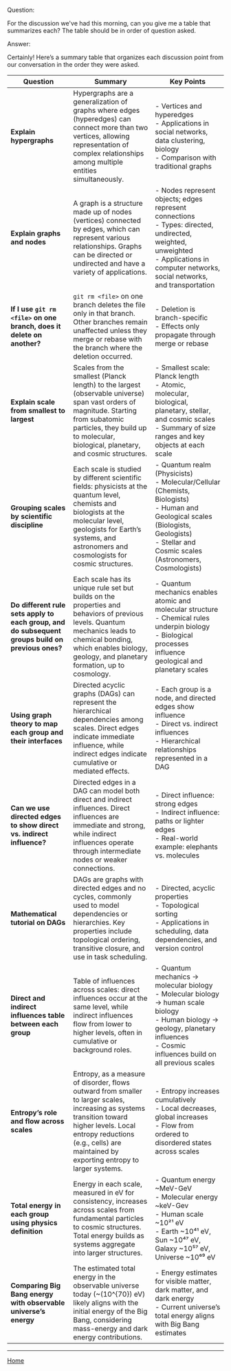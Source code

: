 Question:

For the discussion we've had this morning, can  you give me a table that summarizes each? The table should be in order of question asked.

Answer:

Certainly! Here’s a summary table that organizes each discussion point from our conversation in the order they were asked.

| **Question** | **Summary** | **Key Points** |
|--------------|-------------|----------------|
| **Explain hypergraphs** | Hypergraphs are a generalization of graphs where edges (hyperedges) can connect more than two vertices, allowing representation of complex relationships among multiple entities simultaneously. | - Vertices and hyperedges<br>- Applications in social networks, data clustering, biology<br>- Comparison with traditional graphs |
| **Explain graphs and nodes** | A graph is a structure made up of nodes (vertices) connected by edges, which can represent various relationships. Graphs can be directed or undirected and have a variety of applications. | - Nodes represent objects; edges represent connections<br>- Types: directed, undirected, weighted, unweighted<br>- Applications in computer networks, social networks, and transportation |
| **If I use `git rm <file>` on one branch, does it delete on another?** | `git rm <file>` on one branch deletes the file only in that branch. Other branches remain unaffected unless they merge or rebase with the branch where the deletion occurred. | - Deletion is branch-specific<br>- Effects only propagate through merge or rebase |
| **Explain scale from smallest to largest** | Scales from the smallest (Planck length) to the largest (observable universe) span vast orders of magnitude. Starting from subatomic particles, they build up to molecular, biological, planetary, and cosmic structures. | - Smallest scale: Planck length<br>- Atomic, molecular, biological, planetary, stellar, and cosmic scales<br>- Summary of size ranges and key objects at each scale |
| **Grouping scales by scientific discipline** | Each scale is studied by different scientific fields: physicists at the quantum level, chemists and biologists at the molecular level, geologists for Earth’s systems, and astronomers and cosmologists for cosmic structures. | - Quantum realm (Physicists)<br>- Molecular/Cellular (Chemists, Biologists)<br>- Human and Geological scales (Biologists, Geologists)<br>- Stellar and Cosmic scales (Astronomers, Cosmologists) |
| **Do different rule sets apply to each group, and do subsequent groups build on previous ones?** | Each scale has its unique rule set but builds on the properties and behaviors of previous levels. Quantum mechanics leads to chemical bonding, which enables biology, geology, and planetary formation, up to cosmology. | - Quantum mechanics enables atomic and molecular structure<br>- Chemical rules underpin biology<br>- Biological processes influence geological and planetary scales |
| **Using graph theory to map each group and their interfaces** | Directed acyclic graphs (DAGs) can represent the hierarchical dependencies among scales. Direct edges indicate immediate influence, while indirect edges indicate cumulative or mediated effects. | - Each group is a node, and directed edges show influence<br>- Direct vs. indirect influences<br>- Hierarchical relationships represented in a DAG |
| **Can we use directed edges to show direct vs. indirect influence?** | Directed edges in a DAG can model both direct and indirect influences. Direct influences are immediate and strong, while indirect influences operate through intermediate nodes or weaker connections. | - Direct influence: strong edges<br>- Indirect influence: paths or lighter edges<br>- Real-world example: elephants vs. molecules |
| **Mathematical tutorial on DAGs** | DAGs are graphs with directed edges and no cycles, commonly used to model dependencies or hierarchies. Key properties include topological ordering, transitive closure, and use in task scheduling. | - Directed, acyclic properties<br>- Topological sorting<br>- Applications in scheduling, data dependencies, and version control |
| **Direct and indirect influences table between each group** | Table of influences across scales: direct influences occur at the same level, while indirect influences flow from lower to higher levels, often in cumulative or background roles. | - Quantum mechanics → molecular biology<br>- Molecular biology → human scale biology<br>- Human biology → geology, planetary influences<br>- Cosmic influences build on all previous scales |
| **Entropy’s role and flow across scales** | Entropy, as a measure of disorder, flows outward from smaller to larger scales, increasing as systems transition toward higher levels. Local entropy reductions (e.g., cells) are maintained by exporting entropy to larger systems. | - Entropy increases cumulatively<br>- Local decreases, global increases<br>- Flow from ordered to disordered states across scales |
| **Total energy in each group using physics definition** | Energy in each scale, measured in eV for consistency, increases across scales from fundamental particles to cosmic structures. Total energy builds as systems aggregate into larger structures. | - Quantum energy ~MeV-GeV<br>- Molecular energy ~keV-Gev<br>- Human scale ~10²¹ eV<br>- Earth ~10⁴¹ eV, Sun ~10⁴⁷ eV, Galaxy ~10⁵⁷ eV, Universe ~10⁶⁹ eV |
| **Comparing Big Bang energy with observable universe’s energy** | The estimated total energy in the observable universe today (~\(10^{70}\) eV) likely aligns with the initial energy of the Big Bang, considering mass-energy and dark energy contributions. | - Energy estimates for visible matter, dark matter, and dark energy<br>- Current universe’s total energy aligns with Big Bang estimates

---

[Home](https://t2m.io/VwvDcuw)
